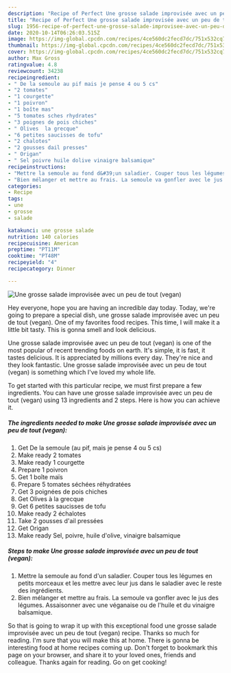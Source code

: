 ```yaml
---
description: "Recipe of Perfect Une grosse salade improvisée avec un peu de tout (vegan)"
title: "Recipe of Perfect Une grosse salade improvisée avec un peu de tout (vegan)"
slug: 1956-recipe-of-perfect-une-grosse-salade-improvisee-avec-un-peu-de-tout-vegan
date: 2020-10-14T06:26:03.515Z
image: https://img-global.cpcdn.com/recipes/4ce560dc2fecd7dc/751x532cq70/une-grosse-salade-improvisee-avec-un-peu-de-tout-vegan-photo-principale-de-la-recette.jpg
thumbnail: https://img-global.cpcdn.com/recipes/4ce560dc2fecd7dc/751x532cq70/une-grosse-salade-improvisee-avec-un-peu-de-tout-vegan-photo-principale-de-la-recette.jpg
cover: https://img-global.cpcdn.com/recipes/4ce560dc2fecd7dc/751x532cq70/une-grosse-salade-improvisee-avec-un-peu-de-tout-vegan-photo-principale-de-la-recette.jpg
author: Max Gross
ratingvalue: 4.8
reviewcount: 34238
recipeingredient:
- " De la semoule au pif mais je pense 4 ou 5 cs"
- "2 tomates"
- "1 courgette"
- "1 poivron"
- "1 boîte mas"
- "5 tomates sches rhydrates"
- "3 poignes de pois chiches"
- " Olives  la grecque"
- "6 petites saucisses de tofu"
- "2 chalotes"
- "2 gousses dail presses"
- " Origan"
- " Sel poivre huile dolive vinaigre balsamique"
recipeinstructions:
- "Mettre la semoule au fond d&#39;un saladier. Couper tous les légumes en petits morceaux et les mettre avec leur jus dans le saladier avec le reste des ingrédients."
- "Bien mélanger et mettre au frais. La semoule va gonfler avec le jus des légumes. Assaisonner avec une véganaise ou de l&#39;huile et du vinaigre balsamique."
categories:
- Recipe
tags:
- une
- grosse
- salade

katakunci: une grosse salade 
nutrition: 140 calories
recipecuisine: American
preptime: "PT11M"
cooktime: "PT48M"
recipeyield: "4"
recipecategory: Dinner

---
```



![Une grosse salade improvisée avec un peu de tout (vegan)](https://img-global.cpcdn.com/recipes/4ce560dc2fecd7dc/751x532cq70/une-grosse-salade-improvisee-avec-un-peu-de-tout-vegan-photo-principale-de-la-recette.jpg)

Hey everyone, hope you are having an incredible day today. Today, we're going to prepare a special dish, une grosse salade improvisée avec un peu de tout (vegan). One of my favorites food recipes. This time, I will make it a little bit tasty. This is gonna smell and look delicious.

Une grosse salade improvisée avec un peu de tout (vegan) is one of the most popular of recent trending foods on earth. It's simple, it is fast, it tastes delicious. It is appreciated by millions every day. They're nice and they look fantastic. Une grosse salade improvisée avec un peu de tout (vegan) is something which I've loved my whole life.




To get started with this particular recipe, we must first prepare a few ingredients. You can have une grosse salade improvisée avec un peu de tout (vegan) using 13 ingredients and 2 steps. Here is how you can achieve it.

<!--inarticleads1-->

##### The ingredients needed to make Une grosse salade improvisée avec un peu de tout (vegan):

1. Get  De la semoule (au pif, mais je pense 4 ou 5 cs)
1. Make ready 2 tomates
1. Make ready 1 courgette
1. Prepare 1 poivron
1. Get 1 boîte maïs
1. Prepare 5 tomates séchées réhydratées
1. Get 3 poignées de pois chiches
1. Get  Olives à la grecque
1. Get 6 petites saucisses de tofu
1. Make ready 2 échalotes
1. Take 2 gousses d&#39;ail pressées
1. Get  Origan
1. Make ready  Sel, poivre, huile d&#39;olive, vinaigre balsamique




<!--inarticleads2-->

##### Steps to make Une grosse salade improvisée avec un peu de tout (vegan):

1. Mettre la semoule au fond d&#39;un saladier. Couper tous les légumes en petits morceaux et les mettre avec leur jus dans le saladier avec le reste des ingrédients.
1. Bien mélanger et mettre au frais. La semoule va gonfler avec le jus des légumes. Assaisonner avec une véganaise ou de l&#39;huile et du vinaigre balsamique.




So that is going to wrap it up with this exceptional food une grosse salade improvisée avec un peu de tout (vegan) recipe. Thanks so much for reading. I'm sure that you will make this at home. There is gonna be interesting food at home recipes coming up. Don't forget to bookmark this page on your browser, and share it to your loved ones, friends and colleague. Thanks again for reading. Go on get cooking!
